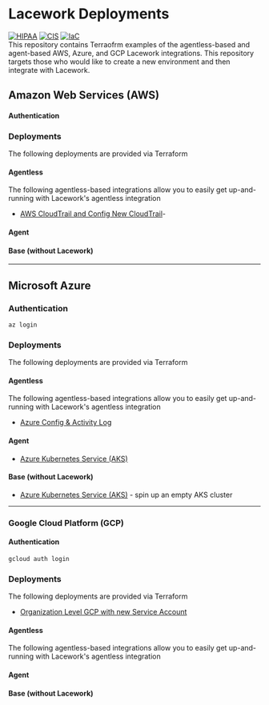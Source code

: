 # Lacework Deployments

[![HIPAA](https://app.soluble.cloud/api/v1/public/badges/201d9f99-ac31-4d96-8e99-e7976092148f.svg)](https://app.soluble.cloud/repos/details/github.com/jeffkwiat/lacework-deployments)  [![CIS](https://app.soluble.cloud/api/v1/public/badges/8bad0e5d-8a26-4c56-bdd4-f00f158ec9bd.svg)](https://app.soluble.cloud/repos/details/github.com/jeffkwiat/lacework-deployments)  [![IaC](https://app.soluble.cloud/api/v1/public/badges/483e7ee2-43e6-4056-8c05-772a1472247d.svg)](https://app.soluble.cloud/repos/details/github.com/jeffkwiat/lacework-deployments)  
This repository contains Terraofrm examples of the agentless-based and agent-based AWS, Azure, and GCP Lacework 
integrations.  This repository targets those who would like to create a new environment and then integrate with 
Lacework.

## Amazon Web Services (AWS)
#### Authentication
### Deployments
The following deployments are provided via Terraform
#### Agentless
The following agentless-based integrations allow you to easily get up-and-running with Lacework's agentless integration
- [AWS CloudTrail and Config New CloudTrail](./aws/agentless)- 

#### Agent
#### Base (without Lacework)

---

## Microsoft Azure
### Authentication
```
az login
```

### Deployments
The following deployments are provided via Terraform

#### Agentless
The following agentless-based integrations allow you to easily get up-and-running with Lacework's agentless integration
- [Azure Config & Activity Log](./azure/agentless)

#### Agent
- [Azure Kubernetes Service (AKS)](./azure/agent/aks/)

#### Base (without Lacework)
- [Azure Kubernetes Service (AKS)](./azure/base/aks/) - spin up an empty AKS cluster

---

### Google Cloud Platform (GCP)
#### Authentication
```
gcloud auth login
```
### Deployments
The following deployments are provided via Terraform
- [Organization Level GCP with new Service Account](./gcp/agentless/organization-level)

#### Agentless
The following agentless-based integrations allow you to easily get up-and-running with Lacework's agentless integration

#### Agent

#### Base (without Lacework)
